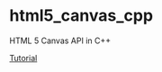 # html5_canvas_cpp
HTML 5 Canvas API in C++

[Tutorial](https://www.codeproject.com/Articles/5163290/Bring-Cplusplus-Graphics-to-the-Web)